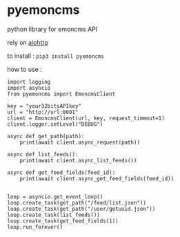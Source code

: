 # pyemoncms
python library for emoncms API

rely on [aiohttp](https://github.com/aio-libs/aiohttp)

to install : `pip3 install pyemoncms`

how to use :

```
import logging
import asyncio
from pyemoncms import EmoncmsClient

key = "your32bitsAPIkey"
url = "http://url:8081"
client = EmoncmsClient(url, key, request_timeout=1)
client.logger.setLevel("DEBUG")

async def get_path(path):
    print(await client.async_request(path))

async def list_feeds():
    print(await client.async_list_feeds())
    
async def get_feed_fields(feed_id):
    print(await client.async_get_feed_fields(feed_id))


loop = asyncio.get_event_loop()
loop.create_task(get_path("/feed/list.json"))
loop.create_task(get_path("/user/getuuid.json"))
loop.create_task(list_feeds())
loop.create_task(get_feed_fields(1))
loop.run_forever()
```
